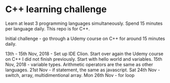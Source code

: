 # C++ learning challenge

Learn at least 3 programming languages simultaneously.
Spend 15 minutes per language daily.
This repo is for C++.

Initial challenge - go through a Udemy course on C++ for around 15 minutes daily.

13th - 15th Nov, 2018 - Set up IDE Clion. Start over again the Udemy course on C++ I did not finish previously. Start with hello world and variables.
15th Nov, 2018 - variable types. Arithmetic operators are the same as other languages.
21st Nov - if statement, the same as javascript.
Sat 24th Nov - switch, array, multidimentional array.
Mon 26th Nov - for loop
